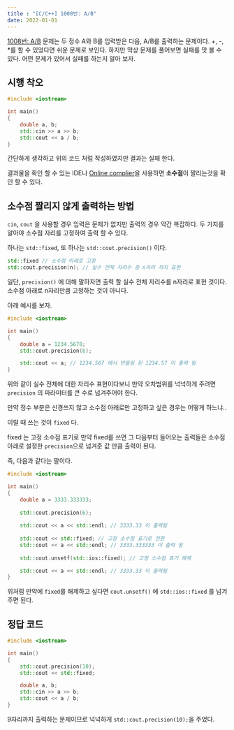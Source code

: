 ```yaml
---
title : "[C/C++] 1008번: A/B"
date: 2022-01-01
---
```


[1008번: A/B](https://www.acmicpc.net/problem/1008) 문제는 두 정수 A와 B를 입력받은 다음, A/B를 출력하는 문제이다. +, -, *를 할 수 있었다면 쉬운 문제로 보인다. 하지만 막상 문제를 풀어보면 실패를 맛 볼 수 있다. 어떤 문제가 있어서 실패를 하는지 알아 보자.

## 시행 착오

```cpp
#include <iostream>

int main()
{
    double a, b;
    std::cin >> a >> b;
    std::cout << a / b;
}
```

간단하게 생각하고 위의 코드 처럼 작성하였지만 결과는 실패 한다.

결과물을 확인 할 수 있는 IDE나 [Online complier](https://rextester.com/l/cpp_online_compiler_gcc)을 사용하면 **소수점**이 짤리는것을 확인 할 수 있다.

## 소수점 짤리지 않게 출력하는 방법

`cin`, `cout` 을 사용할 경우 입력은 문제가 없지만 출력의 경우 약간 복잡하다. 두 가지를 알아야 소수점 자리를 고정하여 출력 할 수 있다.

하나는 `std::fixed`, 또 하나는 `std::cout.precision()` 이다.

```cpp
std::fixed // 소수점 아래로 고정
std::cout.precision(n);	// 실수 전체 자리수 중 n자리 까지 표현
```

일단, `precision()` 에 대해 말하자면 출력 할 실수 전체 자리수를 n자리로 표현 것이다. 소수점 아래로 n자리만큼 고정하는 것이 아니다.

아래 예시를 보자.

```cpp
#include <iostream>

int main()
{
    double a = 1234.5678;
    std::cout.precision(6);

    std::cout << a;	// 1234.567 에서 반올림 된 1234.57 이 출력 됨
}
```
 
위와 같이 실수 전체에 대한 자리수 표현이다보니 만약 오차범위를 넉넉하게 주려면 `precision` 의 파라미터를 큰 수로 넘겨주어야 한다.

만약 정수 부분은 신경쓰지 않고 소수점 아래로만 고정하고 싶은 경우는 어떻게 하느냐..

이럴 때 쓰는 것이 `fixed` 다.

fixed 는 고정 소수점 표기로 만약 fixed를 쓰면 그 다음부터 들어오는 출력들은 소수점 아래로 설정한 `precision`으로 넘겨준 값 만큼 출력이 된다.

즉, 다음과 같다는 말이다.

```cpp
#include <iostream>

int main()
{
    double a = 3333.333333;
    
    std::cout.precision(6);
    
    std::cout << a << std::endl; // 3333.33 이 출력됨
    
    std::cout << std::fixed; // 고정 소수점 표기로 전환
    std::cout << a << std::endl; // 3333.333333 이 출력 됨
    
    std::cout.unsetf(std::ios::fixed); // 고정 소수점 표기 해제

    std::cout << a << std::endl; // 3333.33 이 출력됨
}
```

위처럼 만약에 `fixed`를 해제하고 싶다면 `cout.unsetf()` 에 `std::ios::fixed` 를 넘겨주면 된다.

## 정답 코드

```cpp
#include <iostream>

int main()
{
    std::cout.precision(10);
    std::cout << std::fixed; 

    double a, b;
    std::cin >> a >> b;
    std::cout << a / b;
}
```

9자리까지 출력하는 문제이므로 넉넉하게 `std::cout.precision(10);`을 주었다.